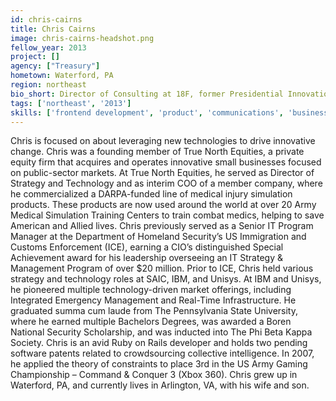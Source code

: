 ```yaml
---
id: chris-cairns
title: Chris Cairns
image: chris-cairns-headshot.png
fellow_year: 2013
project: []
agency: ["Treasury"]
hometown: Waterford, PA
region: northeast
bio_short: Director of Consulting at 18F, former Presidential Innovation Fellow, entrepreneur, and full-stack developer. Penn State University.
tags: ['northeast', '2013']
skills: ['frontend development', 'product', 'communications', 'business development', 'backend development']
---
```


Chris is focused on about leveraging new technologies to drive innovative change.  Chris was a founding member of True North Equities, a private equity firm that acquires and operates innovative small businesses focused on public-sector markets.  At True North Equities, he served as Director of Strategy and Technology and as interim COO of a member company, where he commercialized a DARPA-funded line of medical injury simulation products.  These products are now used around the world at over 20 Army Medical Simulation Training Centers to train combat medics, helping to save American and Allied lives.  Chris previously served as a Senior IT Program Manager at the Department of Homeland Security’s US Immigration and Customs Enforcement (ICE), earning a CIO’s distinguished Special Achievement award for his leadership overseeing an IT Strategy & Management Program of over $20 million.  Prior to ICE, Chris held various strategy and technology roles at SAIC, IBM, and Unisys.  At IBM and Unisys, he pioneered multiple technology-driven market offerings, including Integrated Emergency Management and Real-Time Infrastructure.  He graduated summa cum laude from The Pennsylvania State University, where he earned multiple Bachelors Degrees, was awarded a Boren National Security Scholarship, and was inducted into The Phi Beta Kappa Society.  Chris is an avid Ruby on Rails developer and holds two pending software patents related to crowdsourcing collective intelligence. In 2007, he applied the theory of constraints to place 3rd in the US Army Gaming Championship – Command & Conquer 3 (Xbox 360).  Chris grew up in Waterford, PA, and currently lives in Arlington, VA, with his wife and son.
